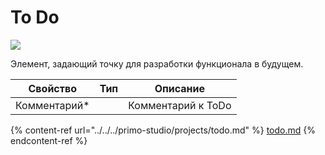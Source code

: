 # To Do

![](../../resources/basic/dialogs/image-(825).png)

Элемент, задающий точку для разработки функционала в будущем.

| Свойство      | Тип | Описание           |
| ------------- | --- | ------------------ |
| Комментарий\* |     | Комментарий к ToDo |

{% content-ref url="../../../primo-studio/projects/todo.md" %}
[todo.md](../../../primo-studio/projects/todo.md)
{% endcontent-ref %}
